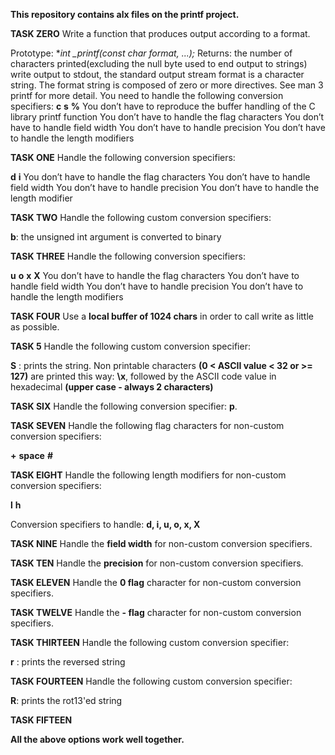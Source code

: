  **This repository contains alx files on the printf project.**

 **TASK ZERO**
Write a function that produces output according to a format.

Prototype: **int _printf(const char *format, ...);**
Returns: the number of characters printed(excluding the null byte used to end output to strings)
write output to stdout, the standard output stream
format is a character string. The format string is composed of 
zero or more directives. See man 3 printf for more detail. 
You need to handle the following conversion specifiers:
**c**
**s**
**%**
You don’t have to reproduce the buffer handling of the C library printf function
You don’t have to handle the flag characters
You don’t have to handle field width
You don’t have to handle precision
You don’t have to handle the length modifiers

**TASK ONE**
Handle the following conversion specifiers:

**d**
**i**
You don’t have to handle the flag characters
You don’t have to handle field width
You don’t have to handle precision
You don’t have to handle the length modifier

**TASK TWO**
Handle the following custom conversion specifiers:

**b**: the unsigned int argument is converted to binary

**TASK THREE**
Handle the following conversion specifiers:

**u**
**o**
**x**
**X**
You don’t have to handle the flag characters
You don’t have to handle field width
You don’t have to handle precision
You don’t have to handle the length modifiers

**TASK FOUR**
Use a **local buffer of 1024 chars** in order to call write as little as possible.

**TASK 5**
Handle the following custom conversion specifier:

**S** : prints the string.
Non printable characters **(0 < ASCII value < 32 or >= 127)** are printed this way: **\x**, followed by the ASCII code value in hexadecimal **(upper case - always 2 characters)**

**TASK SIX**
Handle the following conversion specifier: 
**p**.

**TASK SEVEN**
Handle the following flag characters for non-custom conversion specifiers:

**+**
**space**
**#**

**TASK EIGHT**
Handle the following length modifiers for non-custom conversion specifiers:

 **l**
 **h**

Conversion specifiers to handle: **d, i, u, o, x, X**

**TASK NINE**
Handle the **field width** for non-custom conversion specifiers.

**TASK TEN**
Handle the **precision** for non-custom conversion specifiers.

**TASK ELEVEN**
Handle the **0 flag** character for non-custom conversion specifiers.

**TASK TWELVE**
Handle the **- flag** character for non-custom conversion specifiers.

**TASK THIRTEEN**
Handle the following custom conversion specifier:

 **r** : prints the reversed string

**TASK FOURTEEN**
Handle the following custom conversion specifier:

 **R**: prints the rot13'ed string

**TASK FIFTEEN**

**All the above options work well together.**